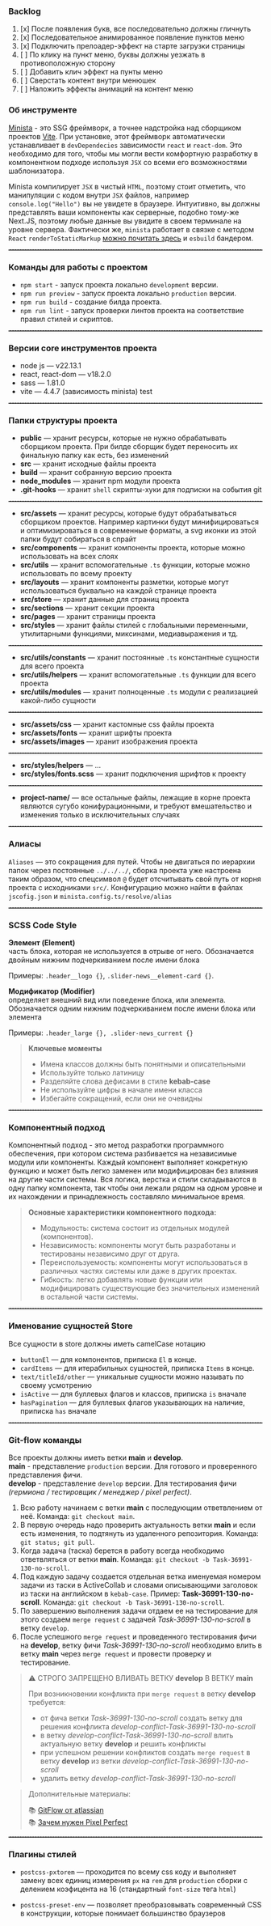 ### Backlog

1. [x] После появления букв, все последовательно должны гличнуть
2. [x] Последовательное анимированное появление пунктов меню
3. [x] Подключить прелоадер-эффект на старте загрузки страницы
4. [ ] По клику на пункт меню, буквы должны уезжать в противоположную сторону
5. [ ] Добавить клич эффект на пунты меню
6. [ ] Сверстать контент внутри менюшек
7. [ ] Наложить эффекты анимаций на контент меню

### Об инструменте

[Minista](https://minista.qranoko.jp/) - это SSG фреймворк, а точнее надстройка над сборщиком проектов [Vite](https://vite.dev/ "документация Vite").
При установке, этот фреймворк автоматически устанавливает в `devDependecies` зависимости `react` и `react-dom`.
Это необходимо для того, чтобы мы могли вести комфортную разработку в компонентном подходе используя `JSX` со всеми его возможностями шаблонизатора.

Minista компилирует `JSX` в чистый `HTML`, поэтому стоит отметить, что манипуляции с кодом внутри `JSX` файлов, например `console.log("Hello")` вы не увидете в браузере. Интуитивно, вы должны представлять ваши компоненты как серверные, подобно тому-же Next.JS, поэтому любые данные вы увидите в своем терминале на уровне сервера.
Фактически же, `minista` работает в связке с методом `React` `renderToStaticMarkup` [можно почитать здесь](https://reactdev.ru/reference/react-dom/server/renderToStaticMarkup/) и `esbuild` бандером.

<hr style="border-top: 1px dashed gray" />

### Команды для работы с проектом

- `npm start` - запуск проекта локально `development` версии.
- `npm run preview` - запуск проекта локально `production` версии.
- `npm run build` - создание билда проекта.
- `npm run lint` - запуск проверки линтов проекта на соответствие правил стилей и скриптов.

<hr style="border-top: 1px dashed gray" />

### Версии core инструментов проекта

- node js — v22.13.1
- react, react-dom — v18.2.0
- sass — 1.81.0
- vite — 4.4.7 (зависимость minista)
test

<hr style="border-top: 1px dashed gray" />

### Папки структуры проекта

- **public** — хранит ресурсы, которые не нужно обрабатывать сборщиком проекта. При билде сборщик будет переносить их финальную папку как есть, без изменений
- **src** — хранит исходные файлы проекта
- **build** — хранит собранную версию проекта
- **node_modules** — хранит npm модули проекта
- **.git-hooks** — хранит `shell` скрипты-хуки для подписки на события git

<hr style="border-top: 1px dashed gray" />

- **src/assets** — хранит ресурсы, которые будут обрабатываться сборщиком проектов. Например картинки будут минифицироваться и оптимизироваться в современные форматы, а svg иконки из этой папки будут собираться в спрайт
- **src/components** — хранит компоненты проекта, которые можно использовать на всех слоях
- **src/utils** — хранит вспомогательные `.ts` функции, которые можно использовать по всему проекту
- **src/layouts**  — хранит компоненты разметки, которые могут использоваться буквально на каждой странице проекта
- **src/store** — хранит данные для страниц проекта
- **src/sections** — хранит секции проекта
- **src/pages** — хранит страницы проекта
- **src/styles** — хранит файлы стилей с глобальными переменными, утилитарными функциями, миксинами, медиавыражения и тд.

<hr style="border-top: 1px dashed gray" />

- **src/utils/constants** — хранит постоянные `.ts` константные сущности для всего проекта
- **src/utils/helpers** — хранит вспомогательные `.ts` функции для всего проекта
- **src/utils/modules** — хранит полноценные `.ts` модули с реализацией какой-либо сущности

<hr style="border-top: 1px dashed gray" />

- **src/assets/css** — хранит кастомные css файлы проекта
- **src/assets/fonts** — хранит шрифты проекта
- **src/assets/images** — хранит изображения проекта

<hr style="border-top: 1px dashed gray" />

- **src/styles/helpers** — ...
- **src/styles/fonts.scss** — хранит подключения шрифтов к проекту

<hr style="border-top: 1px dashed gray" />

- **project-name/** — все остальные файлы, лежащие в корне проекта являются сугубо конифурационными, и требуют вмешательство и изменения
  только в исключительных случаях

<hr style="border-top: 1px dashed gray" />

### Алиасы

`Aliases` — это сокращения для путей. Чтобы не двигаться по иерархии папок через постоянные `../../../`, сборка проекта уже настроена таким образом,
что спецсимвол `@` будет отсчитывать свой путь от корня проекта с исходниками `src/`. Конфигурацию можно найти в файлах `jscofig.json` и `minista.config.ts/resolve/alias`

<hr style="border-top: 1px dashed gray" />

### SCSS Code Style

**Элемент (Element)**\
часть блока, которая не используется в отрыве от него. Обозначается двойным нижним подчеркиванием после имени блока

Примеры: `.header__logo {}`, `.slider-news__element-card {}`.

**Модификатор (Modifier)**\
определяет внешний вид или поведение блока, или элемента. Обозначается одним нижним подчеркиванием после имени блока или элемента

Примеры: `.header_large {}, .slider-news_current {}`

> **Ключевые моменты**
> - Имена классов должны быть понятными и описательными
> - Используйте только латиницу
> - Разделяйте слова дефисами в стиле **kebab-case**
> - Не используйте цифры в начале имени класса
> - Избегайте сокращений, если они не очевидны

<hr style="border-top: 1px dashed gray" />

### Компонентный подход

Компонентный подход - это метод разработки программного обеспечения, при котором система разбивается на независимые модули или компоненты. Каждый компонент выполняет конкретную функцию и может быть легко заменен или модифицирован без влияния на другие части системы. Вся логика, верстка и стили складываются в одну папку компонента, так чтобы они лежали рядом на одном уровне и их нахождении и принадлежность составляло минимальное время.

> **Основные характеристики компонентного подхода:**
> - Модульность: система состоит из отдельных модулей (компонентов).
> - Независимость: компоненты могут быть разработаны и тестированы независимо друг от друга.
> - Переиспользуемость: компоненты могут использоваться в различных частях системы или даже в других проектах.
> - Гибкость: легко добавлять новые функции или модифицировать существующие без значительных изменений в остальной части системы.

<hr style="border-top: 1px dashed gray" />

### Именование сущностей Store

Все сущности в store должны иметь camelCase нотацию 

- `buttonEl` — для компонентов, приписка `El` в конце.
- `cardItems` — для итерабильных сущностей, приписка `Items` в конце.
- `text/titleId/other` — уникальные сущности можно называть по своему усмотрению
- `isActive` — для буллевых флагов и классов, приписка `is` вначале
- `hasPagination` — для буллевых флагов указывающих на наличие, приписка `has` вначале

<hr style="border-top: 1px dashed gray" />

### Git-flow команды

Все проекты должны иметь ветки **main** и **develop**.\
**main** - представление `production` версии. Для готового и проверенного представления фичи.\
**develop** - представление `develop` версии. Для тестирования фичи _(гермиона / тестировщик / менеджер / pixel perfect)_.

1. Всю работу начинаем с ветки **main** с последующим ответвлением от неё. Команда: `git checkout main`.
2. В первую очередь надо проверить актуальность ветки **main** и если есть изменения, то подтянуть из удаленного репозитория. Команда: `git status; git pull`.
3. Когда задача (таска) берется в работу всегда необходимо ответвляться от ветки **main**. Команда: `git checkout -b Task-36991-130-no-scroll`.
4. Под каждую задачу создается отдельная ветка именуемая номером задачи из таски в ActiveCollab и словами описывающими заголовок из таски на английском в `kebab-case`. Пример: **Task-36991-130-no-scroll**. Команда:  `git checkout -b Task-36991-130-no-scroll`.
5. По завершению выполнения задачи отдаем ее на тестирование для этого создаем `merge request` с задачей _Task-36991-130-no-scroll_ в ветку `develop`.
6. После успешного `merge request` и проведенного тестирования фичи на **develop**, ветку фичи _Task-36991-130-no-scroll_ необходимо влить в ветку **main** через `merge request` и провести проверку и тестирование.

> ⚠ СТРОГО ЗАПРЕЩЕНО ВЛИВАТЬ ВЕТКУ **develop** В ВЕТКУ **main**
>
> При возникновении конфликта при `merge request` в ветку **develop** требуется:
> - от фича ветки _Task-36991-130-no-scroll_ создать ветку для решения конфликта _develop-conflict-Task-36991-130-no-scroll_
> - в ветку _develop-conflict-Task-36991-130-no-scroll_ влить актуальную ветку **develop** и решить конфликты
> - при успешном решении конфликтов создать `merge request` в ветку **develop** из ветки _develop-conflict-Task-36991-130-no-scroll_
> - удалить ветку _develop-conflict-Task-36991-130-no-scroll_

> Дополнительные материалы:
>
> 📚 [GitFlow от atlassian](https://www.atlassian.com/ru/git/tutorials/comparing-workflows/gitflow-workflow "статья о Git-flow")\
> 📚 [Зачем нужен Pixel Perfect](https://htmlacademy.ru/blog/css/pixel-perfect "статья о Pixel Perfect")

<hr style="border-top: 1px dashed gray" />

### Плагины  стилей

- `postcss-pxtorem` — проходится по всему css коду и выполняет замену всех единиц измерения `px` на `rem` для `production` сборки с делением коэфицента на 16 (стандартный `font-size` тега `html`)

- `postcss-preset-env` — позволяет преобразовывать современный CSS в конструкции, которые понимает большинство браузеров